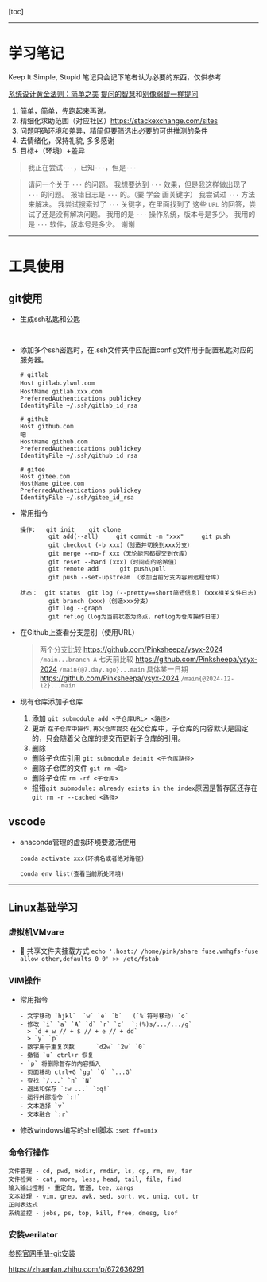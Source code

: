 [toc]

---
# 学习笔记
Keep It Simple, Stupid
笔记只会记下笔者认为必要的东西，仅供参考

[系统设计黄金法则：简单之美](https://blog.sciencenet.cn/blog-414166-562616.html)
[提问的智慧](https://github.com/ryanhanwu/How-To-Ask-Questions-The-Smart-Way/blob/main/README-zh_CN.md#%E7%AC%AC%E4%BA%8C%E6%AD%A5%E4%BD%BF%E7%94%A8%E9%A1%B9%E7%9B%AE%E9%82%AE%E4%BB%B6%E5%88%97%E8%A1%A8)和[别像弱智一样提问](https://github.com/tangx/Stop-Ask-Questions-The-Stupid-Ways/tree/master)

1. 简单，简单，先跑起来再说。
2. 精细化求助范围（对应社区）https://stackexchange.com/sites
3. 问题明确环境和差异，精简但要筛选出必要的可供推测的条件
4. 去情绪化，保持礼貌,  多多感谢
5. 目标+（环境）+差异
> 我正在尝试`···`，已知`···`，但是`···`

>请问一个关于 `···` 的问题。
我想要达到 `···` 效果，但是我这样做出现了 `···` 的问题。
报错日志是 `···` 的。（要 学会 画关键字）
我尝试过 `···` 方法来解决。
我尝试搜索过了 `···` 关键字，在里面找到了 这些 `URL` 的回答，尝试了还是没有解决问题。
我用的是 `···` 操作系统，版本号是多少。
我用的是 `···` 软件，版本号是多少。
谢谢

---
# 工具使用

## git使用
- 生成ssh私匙和公匙
  ```


  ```



- 添加多个ssh密匙时，在.ssh文件夹中应配置config文件用于配置私匙对应的服务器。

    ```
    # gitlab
    Host gitlab.ylwnl.com  　
    HostName gitlab.xxx.com 　　
    PreferredAuthentications publickey  
    IdentityFile ~/.ssh/gitlab_id_rsa 

    # github
    Host github.com
    吧                                                                                     
    HostName github.com
    PreferredAuthentications publickey
    IdentityFile ~/.ssh/github_id_rsa

    # gitee
    Host gitee.com
    HostName gitee.com
    PreferredAuthentications publickey
    IdentityFile ~/.ssh/gitee_id_rsa
    ```
- 常用指令
    ```
    操作:   git init    git clone
            git add(--all)     git commit -m "xxx"     git push    
            git checkout (-b xxx)（创造并切换到xxx分支）
            git merge --no-f xxx（无论能否都提交到仓库）
            git reset --hard (xxx)（时间点的哈希值）
            git remote add      git push\pull
            git push --set-upstream （添加当前分支内容到远程仓库）
    ```

    ```
    状态：  git status  git log (--pretty==short简短信息) (xxx相关文件日志)
            git branch (xxx)（创造xxx分支）
            git log --graph
            git reflog（log为当前状态为终点，reflog为仓库操作日志）
    ```
- 在Github上查看分支差别（使用URL）
  > 两个分支比较        https://github.com/Pinksheepa/ysyx-2024 `/main...branch-A`
  > 七天前比较          https://github.com/Pinksheepa/ysyx-2024 `/main{@7.day.ago}...main`
  > 具体某一日期        https://github.com/Pinksheepa/ysyx-2024 `/main{@2024-12-12}...main`

- 现有仓库添加子仓库
  1. 添加 `git submodule add <子仓库URL> <路径>`
  2. 更新 `在子仓库中操作,再父仓库提交`
  在父仓库中，子仓库的内容默认是固定的，只会随着父仓库的提交而更新子仓库的引用。
  3. 删除
    - 删除子仓库引用  `git submodule deinit <子仓库路径>`
    - 删除子仓库的文件 `git rm <路>`
    - 删除子仓库 `rm -rf <子仓库>`
    - 报错`git submodule: already exists in the index`原因是暂存区还存在
      `git rm -r --cached <路径>`

## vscode 

- anaconda管理的虚拟环境要激活使用
  ```
  conda activate xxx(环境名或者绝对路径)
  
  conda env list(查看当前所处环境)
  ```

---

## Linux基础学习

### 虚拟机VMvare

- :watermelon: 共享文件夹挂载方式
`echo '.host:/ /home/pink/share fuse.vmhgfs-fuse allow_other,defaults 0 0' >> /etc/fstab`


### VIM操作

- 常用指令
  ```
  - 文字移动 `hjkl`  `w` `e` `b`   (`%`符号移动) `o`
  - 修改 `i` `a` `A` `d` `r` `c`  `:(%)s/.../.../g`
    > `d + w // + $ // + e // + dd`
    > `y` `p`
  - 数字用于重复次数      `d2w` `2w` `0`
  - 撤销 `u` ctrl+r 恢复
  - `p` 将删除暂存的内容插入
  - 页面移动 ctrl+G `gg` `G` `...G` 
  - 查找 `/...` `n` `N`
  - 退出和保存 `:w ...` `:q!` 
  - 运行外部指令 `:!` 
  - 文本选择 `v`
  - 文本融合 `:r`
  ```

- 修改windows编写的shell脚本  `:set ff=unix`






### 命令行操作
```
文件管理 - cd, pwd, mkdir, rmdir, ls, cp, rm, mv, tar
文件检索 - cat, more, less, head, tail, file, find
输入输出控制 - 重定向, 管道, tee, xargs
文本处理 - vim, grep, awk, sed, sort, wc, uniq, cut, tr
正则表达式
系统监控 - jobs, ps, top, kill, free, dmesg, lsof
```
 
 
### 安装verilator

[参照官网手册-git安装](https://verilator.org/guide/latest/install.html#detailed-build-instructions)

https://zhuanlan.zhihu.com/p/672636291

